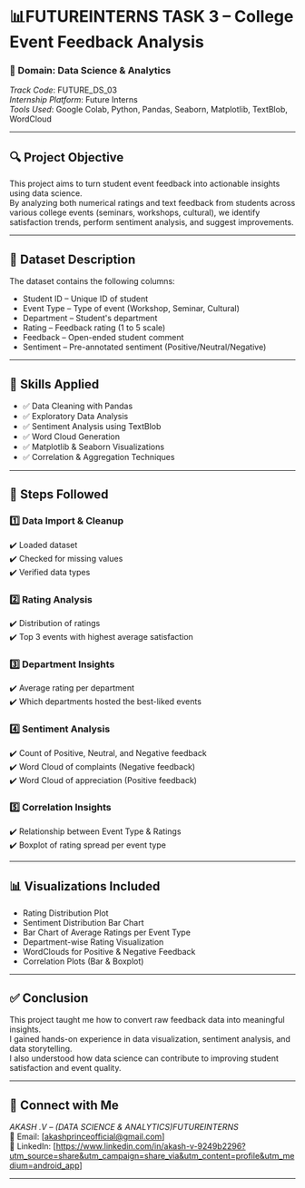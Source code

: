 # 📊FUTUREINTERNS TASK 3 – College Event Feedback Analysis

### 🏫 Domain: Data Science & Analytics  
*Track Code*: FUTURE_DS_03  
*Internship Platform*: Future Interns  
*Tools Used*: Google Colab, Python, Pandas, Seaborn, Matplotlib, TextBlob, WordCloud  

---

## 🔍 Project Objective

This project aims to turn student event feedback into actionable insights using data science.  
By analyzing both numerical ratings and text feedback from students across various college events (seminars, workshops, cultural), we identify satisfaction trends, perform sentiment analysis, and suggest improvements.

---

## 📁 Dataset Description

The dataset contains the following columns:

- Student ID – Unique ID of student  
- Event Type – Type of event (Workshop, Seminar, Cultural)  
- Department – Student's department  
- Rating – Feedback rating (1 to 5 scale)  
- Feedback – Open-ended student comment  
- Sentiment – Pre-annotated sentiment (Positive/Neutral/Negative)  

---

## 🧠 Skills Applied

- ✅ Data Cleaning with Pandas  
- ✅ Exploratory Data Analysis  
- ✅ Sentiment Analysis using TextBlob  
- ✅ Word Cloud Generation  
- ✅ Matplotlib & Seaborn Visualizations  
- ✅ Correlation & Aggregation Techniques

---

## 🧾 Steps Followed

### 1️⃣ Data Import & Cleanup  
✔️ Loaded dataset  
✔️ Checked for missing values  
✔️ Verified data types

### 2️⃣ Rating Analysis  
✔️ Distribution of ratings  
✔️ Top 3 events with highest average satisfaction

### 3️⃣ Department Insights  
✔️ Average rating per department  
✔️ Which departments hosted the best-liked events

### 4️⃣ Sentiment Analysis  
✔️ Count of Positive, Neutral, and Negative feedback  
✔️ Word Cloud of complaints (Negative feedback)  
✔️ Word Cloud of appreciation (Positive feedback)

### 5️⃣ Correlation Insights  
✔️ Relationship between Event Type & Ratings  
✔️ Boxplot of rating spread per event type

---

## 📊 Visualizations Included

- Rating Distribution Plot  
- Sentiment Distribution Bar Chart  
- Bar Chart of Average Ratings per Event Type  
- Department-wise Rating Visualization  
- WordClouds for Positive & Negative Feedback  
- Correlation Plots (Bar & Boxplot)

---

## ✅ Conclusion

This project taught me how to convert raw feedback data into meaningful insights.  
I gained hands-on experience in data visualization, sentiment analysis, and data storytelling.  
I also understood how data science can contribute to improving student satisfaction and event quality.

---
## 🔗 Connect with Me

*AKASH .V – (DATA SCIENCE & ANALYTICS)FUTUREINTERNS*  
📩 Email: [akashprinceofficial@gmail.com]  
📱 LinkedIn: [https://www.linkedin.com/in/akash-v-9249b2296?utm_source=share&utm_campaign=share_via&utm_content=profile&utm_medium=android_app]

---
